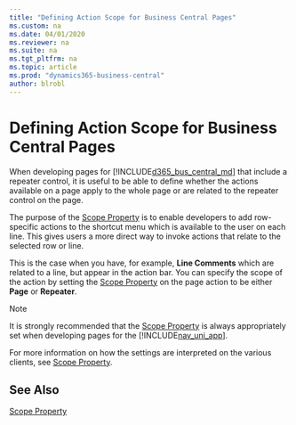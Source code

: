 ```yaml
---
title: "Defining Action Scope for Business Central Pages"
ms.custom: na
ms.date: 04/01/2020
ms.reviewer: na
ms.suite: na
ms.tgt_pltfrm: na
ms.topic: article
ms.prod: "dynamics365-business-central"
author: blrobl
---
```

# Defining Action Scope for Business Central Pages
When developing pages for [!INCLUDE[d365_bus_central_md](includes/d365_bus_central_md.md)] that include a repeater control, it is useful to be able to define whether the actions available on a page apply to the whole page or are related to the repeater control on the page.  
  
 The purpose of the [Scope Property](properties/devenv-scope-property.md) is to enable developers to add row-specific actions to the shortcut menu which is available to the user on each line. This gives users a more direct way to invoke actions that relate to the selected row or line.  
  
 This is the case when you have, for example, **Line Comments** which are related to a line, but appear in the action bar. You can specify the scope of the action by setting the [Scope Property](properties/devenv-scope-property.md) on the page action to be either **Page** or **Repeater**.  
  
> [!NOTE]  
>  It is strongly recommended that the [Scope Property](properties/devenv-scope-property.md) is always appropriately set when developing pages for the [!INCLUDE[nav_uni_app](includes/nav_uni_app_md.md)].  
  
 For more information on how the settings are interpreted on the various clients, see [Scope Property](properties/devenv-scope-property.md).  
  
## See Also  
[Scope Property](properties/devenv-scope-property.md)